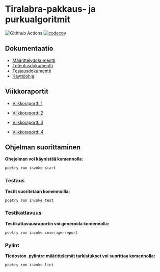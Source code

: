 # Tiralabra-pakkaus- ja purkualgoritmit
![Githhub Actions](https://github.com/Yusuboy/Tiralabra/workflows/CI/badge.svg)
[![codecov](https://codecov.io/gh/Yusuboy/Tiralabra/graph/badge.svg?token=Bpb3yvC4bp)](https://codecov.io/gh/Yusuboy/Tiralabra)

## Dokumentaatio
- [Määrittelydokumentti](https://github.com/Yusuboy/Tiralabra/blob/main/Dokumentaatio/M%C3%A4%C3%A4rittelydokumentti.md)
- [Toteutusdokumentti](https://github.com/Yusuboy/Tiralabra/blob/main/Dokumentaatio/Toteutusdokumentti.md)
- [Testausdokumentti](https://github.com/Yusuboy/Tiralabra/blob/main/Dokumentaatio/Testausdokumentti.md)
- [Käyttöohje](https://github.com/Yusuboy/Tiralabra/blob/main/Dokumentaatio/K%C3%A4ytt%C3%B6ohje.md)

## Viikkoraportit
- [Viikkoraportti 1](https://github.com/Yusuboy/Tiralabra/blob/main/Dokumentaatio/Viikkoraportit/Viikko1.md)

- [Viikkoraportti 2](https://github.com/Yusuboy/Tiralabra/blob/main/Dokumentaatio/Viikkoraportit/Viikko2.md)

- [Viikkoraportti 3](https://github.com/Yusuboy/Tiralabra/blob/main/Dokumentaatio/Viikkoraportit/viikko3.md)

- [Viikkoraportti 4](https://github.com/Yusuboy/Tiralabra/blob/main/Dokumentaatio/Viikkoraportit/viikko4.md)


## **Ohjelman suorittaminen**

 **Ohejelman voi käynistää komennolla:**
```bash
poetry run invoke start
```

### **Testaus**

**Testit suoritetaan komennollla:**
```bash
poetry run invoke test
```

### **Testikattavuus**
**Testikattavuusraportin voi generoida komennolla:**
```bash
poetry run invoke coverage-report
```

### **Pylint**
**Tiedoston .pylintrc määrittelemät tarkistukset voi suorittaa komennolla:**
```bash
poetry run invoke lint
```
